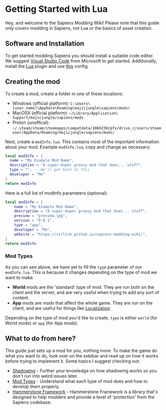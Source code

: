 # Getting Started with Lua

Hey, and welcome to the Sapiens Modding Wiki! Please note that this guide _only_ covers modding in Sapiens, not Lua or the basics of asset creation.

## Software and Installation

To get started modding Sapiens you should install a suitable code editor. We suggest [Visual Studio Code](https://code.visualstudio.com/) from Microsoft to get started. Additionally, install the [Lua](https://marketplace.visualstudio.com/items?itemName=yinfei.luahelper) plugin and use [this](https://cdn.discordapp.com/attachments/983298485942112296/997846637449838592/settings.json) config.

## Creating the mod

To create a mod, create a folder in one of these locations:

- Windows (official platform): `C:\Users\[user_name]\AppData\Roaming\majicjungle\sapiens\mods\`
- MacOSX (official platform): `~/Library/Application\ Support/majicjungle/sapiens/mods`
- Proton (unoffical): `~/.steam/steam/steamapps/compatdata/1060230/pfx/drive_c/users/steamuser/AppData/Roaming/majicjungle/sapiens/mods/`

Next, create a `modInfo.lua`. This contains most of the important information about your mod. Example `modInfo.lua`, copy and change as necessary:

```lua
local modInfo = {
  name = "My Example Mod Name",
  description = "A super-duper groovy mod that does... stuff",
  type = "", -- We'll get back to this
  developer = "Me"
}
return modInfo
```

Here is a full list of modInfo parameters (optional):

```lua
local modInfo = {
    name = "My Example Mod Name",
    description = "A super-duper groovy mod that does... stuff",
    preview = "preview.jpg",
    version = "0.0.1",
    type = "app",
    developer = "Me",
    website = "https://sirlich.github.io/sapiens-modding-wiki/",
}
return modInfo
```

### Mod Types

As you can see above, we have yet to fill the `type` parameter of our `modInfo.lua`. This is because it changes depending on the type of mod we want to make.

- **World** mods are the 'standard' type of mod. They are run both on the client and the server, and are very useful when trying to add any sort of content.
- **App** mods are mods that affect the whole game. They are run on the client, and are useful for things like [Localization](https://github.com/Majic-Jungle/sapiens-mod-creation/wiki/Localizations#creating-a-translation-mod)

Depending on the type of mod you'd like to create, `type` is either `world` (for World mods) or `app` (for App mods).

## What to do from here?

This guide just sets up a mod for you, nothing more. To make the game do what you want to do, look over on the sidebar and read up on how it works before trying to implement it. Some topics I suggest checking out:

- [Shadowing](/guide/shadowing.md) - Further your knowledge on how shadowing works so you don't run into weird issues later.
- [Mod Types](/docs/scripting/mod-types) - Understand what each type of mod does and how to develop them properly.
- [Hammerstone Framework](/hammerstone/introduction) - Hammerstone Framework is a library that's designed to help modders and provide a level of 'protection' from the Sapiens codebase.
